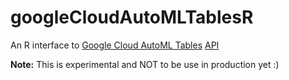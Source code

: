 # googleCloudAutoMLTablesR
An R interface to [Google Cloud AutoML Tables](https://cloud.google.com/automl-tables/) [API](https://cloud.google.com/automl-tables/docs/reference/rest/)

**Note:** This is experimental and NOT to be use in production yet :)